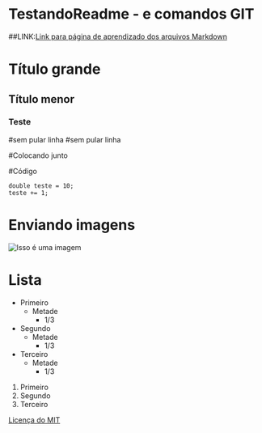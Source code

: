 # TestandoReadme - e comandos GIT

##LINK:[Link para página de aprendizado dos arquivos Markdown](https://docs.github.com/pt/get-started/writing-on-github/getting-started-with-writing-and-formatting-on-github/basic-writing-and-formatting-syntax)

# Título grande

## Título menor

### Teste

#sem pular linha
#sem pular linha

#Colocando junto


#Código
```
double teste = 10;
teste += 1;
```

# Enviando imagens

![Isso é uma imagem](https://myoctocat.com/assets/images/base-octocat.svg)


# Lista

- Primeiro
  - Metade
    - 1/3
- Segundo
  - Metade
    - 1/3
- Terceiro
  - Metade
    - 1/3

1. Primeiro
2. Segundo
3. Terceiro

<!-- Este é apenas um comentário e não vai aparecer na tela -->

[Licença do MIT](https://shields.io/)







